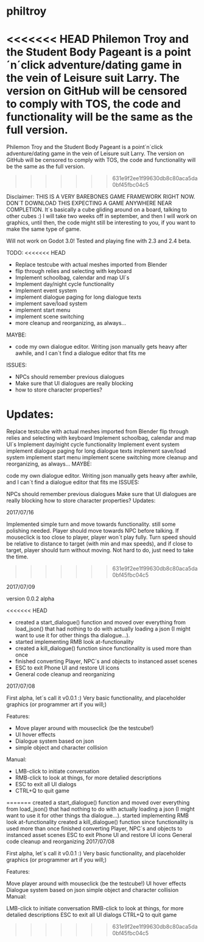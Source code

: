 # philtroy
<<<<<<< HEAD
Philemon Troy and the Student Body Pageant
is a point´n´click adventure/dating game in the vein of Leisure suit Larry. The version on GitHub will be censored to comply with TOS, the code and functionality will be the same as the full version.
=======

Philemon Troy and the Student Body Pageant is a point´n´click adventure/dating game in the vein of Leisure suit Larry. The version on GitHub will be censored to comply with TOS, the code and functionality will be the same as the full version.
>>>>>>> 631e9f2ee1f99630db8c80aca5da0bf45fbc04c5

Disclaimer: THIS IS A VERY BAREBONES GAME FRAMEWORK RIGHT NOW. DON`T DOWNLOAD THIS EXPECTING A GAME ANYWHERE NEAR COMPLETION. It´s basically a cube gliding around on a board, talking to other cubes :) I will take two weeks off in september, and then I will work on graphics, until then, the code might still be interesting to you, if you want to make the same type of game.

Will not work on Godot 3.0! Tested and playing fine with 2.3 and 2.4 beta.

TODO:
<<<<<<< HEAD
- Replace testcube with actual meshes imported from Blender
- flip through relies and selecting with keyboard
- Implement schoolbag, calendar and map UI´s
- Implement day/night cycle functionality
- Implement event system
- implement dialogue paging for long dialogue texts 
- implement save/load system
- implement start menu
- implement scene switching
- more cleanup and reorganizing, as always...

MAYBE:
- code my own dialogue editor. Writing json manually gets heavy after awhile, and I can´t find a dialogue editor that fits me

ISSUES:
- NPCs should remember previous dialogues
- Make sure that UI dialogues are really blocking
- how to store character properties?



Updates:
=======

Replace testcube with actual meshes imported from Blender
flip through relies and selecting with keyboard
Implement schoolbag, calendar and map UI´s
Implement day/night cycle functionality
Implement event system
implement dialogue paging for long dialogue texts
implement save/load system
implement start menu
implement scene switching
more cleanup and reorganizing, as always...
MAYBE:

code my own dialogue editor. Writing json manually gets heavy after awhile, and I can´t find a dialogue editor that fits me
ISSUES:

NPCs should remember previous dialogues
Make sure that UI dialogues are really blocking
how to store character properties?
Updates:

2017/07/16

Implemented simple turn and move towards functionality.
still some polishing needed. Player should move towards NPC before talking. If mouseclick is too close to player, player won´t play fully. Turn speed should be relative to distance to target (with min and max speeds), and if close to target, player should turn without moving. Not hard to do, just need to take the time.
>>>>>>> 631e9f2ee1f99630db8c80aca5da0bf45fbc04c5

2017/07/09

version 0.0.2 alpha

<<<<<<< HEAD
- created a start_dialogue() function and moved over everything from load_json() that had nothing to do with actually loading a json (I might want to use it for other things tha dialogue...).
- started implementing RMB look at-functionality
- created a kill_dialogue() function since functionality is used more than once
- finished converting Player, NPC´s and objects to instanced asset scenes
- ESC to exit Phone UI and restore UI icons
- General code cleanup and reorganizing

2017/07/08

First alpha, let´s call it v0.0.1 :)
Very basic functionality, and placeholder graphics (or programmer art if you will;)

Features:
- Move player around with mouseclick (be the testcube!)
- UI hover effects
- Dialogue system based on json
- simple object and character collision 

Manual:
- LMB-click to initiate conversation
- RMB-click to look at things, for more detalied descriptions
- ESC to exit all UI dialogs
- CTRL+Q to quit game



=======
created a start_dialogue() function and moved over everything from load_json() that had nothing to do with actually loading a json (I might want to use it for other things tha dialogue...).
started implementing RMB look at-functionality
created a kill_dialogue() function since functionality is used more than once
finished converting Player, NPC´s and objects to instanced asset scenes
ESC to exit Phone UI and restore UI icons
General code cleanup and reorganizing
2017/07/08

First alpha, let´s call it v0.0.1 :) Very basic functionality, and placeholder graphics (or programmer art if you will;)

Features:

Move player around with mouseclick (be the testcube!)
UI hover effects
Dialogue system based on json
simple object and character collision
Manual:

LMB-click to initiate conversation
RMB-click to look at things, for more detalied descriptions
ESC to exit all UI dialogs
CTRL+Q to quit game
>>>>>>> 631e9f2ee1f99630db8c80aca5da0bf45fbc04c5
